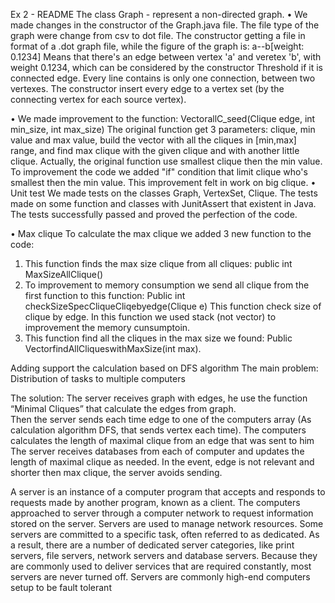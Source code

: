 Ex 2 - README
The class Graph - represent a non-directed graph.
•	We made changes in the constructor of the Graph.java file. The file type  of the graph were change from csv to dot file.
The constructor getting a file in format of a .dot graph file, while the figure of the graph is:
a--b[weight: 0.1234]
Means that there's an edge between vertex 'a' and veretex 'b', with weight 0.1234, which can be considered by the constructor Threshold if it is connected edge.
Every line contains is only one connection, between two vertexes.
The constructor insert every edge to a vertex set (by the connecting vertex for each source vertex).

•	We made improvement to the function:
 Vector<Clique>allC_seed(Clique edge, int min_size, int max_size)
The original function get 3 parameters: clique, min value and max value, build the vector with all the cliques in [min,max] range, and find max clique with the given clique and with another little clique.
Actually, the original function use smallest clique then the min value.
To improvement the code we added "if" condition that limit clique who's smallest then the min value.
This improvement felt in work on big clique.
•	Unit test
We made tests on the classes Graph, VertexSet, Clique.
The tests made on some function and classes with JunitAssert that existent in Java.
The tests successfully passed and proved the perfection of the code.

•	Max clique
To calculate the max clique we added 3 new function to the code:

1. This function finds the max size clique from all cliques:
  public int MaxSizeAllClique()	
2. To improvement to memory consumption we send all clique from the first function  to this function:
	Public int checkSizeSpecCliqueCliqebyedge(Clique e)
This function check size of clique by edge.
In this function we used stack (not vector) to improvement the memory cunsumptoin.
3. This function find all the cliques in the max size we found: 
  Public Vector<VertexSet>findAllCliqueswithMaxSize(int max).

Adding support the calculation based on DFS algorithm
The main problem:
Distribution of tasks to multiple computers

The solution:
The server receives graph with edges, he use the function “Minimal Cliques” that calculate the edges from graph.  
Then the server sends each time edge to one of the computers array (As calculation algorithm DFS, that sends vertex each time).
The computers calculates the length of maximal clique from an edge that was sent to him
The server receives databases from each of computer and updates the length of maximal clique as needed.
In the event, edge is not relevant and shorter then max clique, the server avoids sending. 

A server is an instance of a computer program that accepts and responds to requests made by another program, known as a client. 
The computers approached to server through a computer network to request information stored on the server.
Servers are used to manage network resources. 
Some servers are committed to a specific task, often referred to as dedicated. As a result, there are a number of dedicated server categories, like print servers, file servers, network servers and database servers.
Because they are commonly used to deliver services that are required constantly, most servers are never turned off. Servers are commonly high-end computers setup to be fault tolerant
